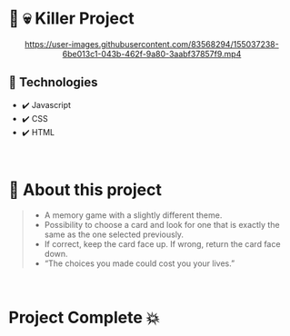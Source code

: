 # :hocho: :skull: Killer Project


<div align="center">
  
  https://user-images.githubusercontent.com/83568294/155037238-6be013c1-043b-462f-9a80-3aabf37857f9.mp4


</div>

## :syringe: Technologies 
 - ✔️ Javascript
 - ✔️ CSS
 - ✔️ HTML

<br>

# :game_die: About this project 
 > - A memory game with a slightly different theme.
 > - Possibility to choose a card and look for one that is exactly the same as the one selected previously.
 > - If correct, keep the card face up. If wrong, return the card face down.
 > - “The choices you made could cost you your lives.”

<br>

# Project Complete 💥




